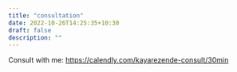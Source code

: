 ```yaml
---
title: "consultation"
date: 2022-10-26T14:25:35+10:30
draft: false
description: ""
---
```


Consult with me: https://calendly.com/kayarezende-consult/30min

